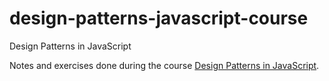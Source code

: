 # design-patterns-javascript-course
Design Patterns in JavaScript

Notes and exercises done during the course [Design Patterns in JavaScript](https://www.udemy.com/course/design-patterns-javascript/).
